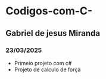 # Codigos-com-C-

## Gabriel de jesus Miranda 
### 23/03/2025
- Primeio projeto com c#
- Projeto de calculo de força
